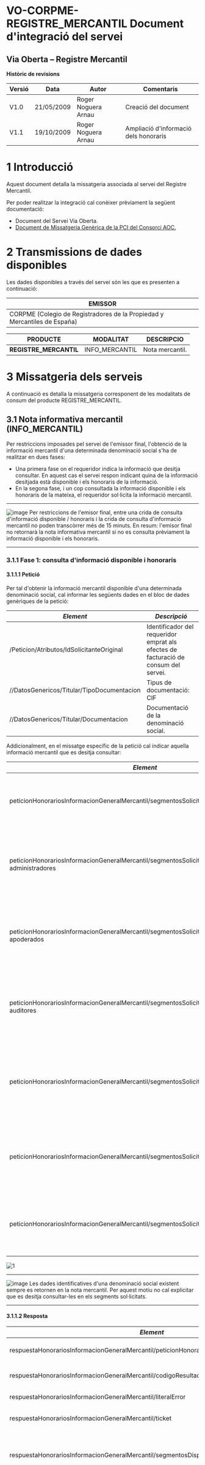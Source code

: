 # VO-CORPME-REGISTRE_MERCANTIL Document d&#39;integració del servei

## **Via Oberta – Registre Mercantil**



**Històric de revisions**

| **Versió** | **Data** | **Autor** | **Comentaris** |
| --- | --- | --- | --- |
| V1.0 | 21/05/2009 | Roger Noguera Arnau | Creació del document |
| V1.1 | 19/10/2009 | Roger Noguera Arnau | Ampliació d&#39;informació dels honoraris |


# 1 Introducció

Aquest document detalla la missatgeria associada al servei del Registre Mercantil.

Per poder realitzar la integració cal conèixer prèviament la següent documentació:

- Document del Servei Via Oberta.
- [Document de Missatgeria Genèrica de la PCI del Consorci AOC.][PCI]

[PCI]:https://github.com/ConsorciAOC/PCI

# 2 Transmissions de dades disponibles

Les dades disponibles a través del servei són les que es presenten a continuació:

| **EMISSOR** |
| --- |
| CORPME (Colegio de Registradores de la Propiedad y Mercantiles de España) |

| **PRODUCTE** | **MODALITAT** | **DESCRIPCIO** |
| --- | --- | --- |
| **REGISTRE\_MERCANTIL** | INFO\_MERCANTIL | Nota mercantil.|


# 3 Missatgeria dels serveis

A continuació es detalla la missatgeria corresponent de les modalitats de consum del producte REGISTRE\_MERCANTIL.

## 3.1 Nota informativa mercantil (INFO\_MERCANTIL)

Per restriccions imposades pel servei de l&#39;emissor final, l&#39;obtenció de la informació mercantil d&#39;una determinada denominació social s&#39;ha de realitzar en dues fases:

- Una primera fase on el requeridor indica la informació que desitja consultar. En aquest cas el servei respon indicant quina de la informació desitjada està disponible i els honoraris de la informació.
- En la segona fase, i un cop consultada la informació disponible i els honoraris de la mateixa, el requeridor sol·licita la informació mercantil.

---
![image](https://user-images.githubusercontent.com/32306731/137281698-9dfc2044-94f7-487f-a7d6-9a4e0707feb3.png) Per restriccions de l&#39;emisor final, entre una crida de consulta d&#39;informació disponible / honoraris i la crida de consulta d&#39;informació mercantil no poden transcòrrer més de 15 minuts.
 En resum: l&#39;emisor final no retornarà la nota informativa mercantil si no es consulta prèviament la informació disponible i els honoraris.

---

### 3.1.1 Fase 1: consulta d&#39;informació disponible i honoraris

#### 3.1.1.1 Petició

Per tal d&#39;obtenir la informació mercantil disponible d&#39;una determinada denominació social, cal informar les següents dades en el bloc de dades genèriques de la petició:

| _Element_ | _Descripció_ |
| --- | --- |
| /Peticion/Atributos/IdSolicitanteOriginal | Identificador del requeridor emprat als efectes de facturació de consum del servei. |
| //DatosGenericos/Titular/TipoDocumentacion | Tipus de documentació: CIF |
| //DatosGenericos/Titular/Documentacion | Documentació de la denominació social.|

Addicionalment, en el missatge específic de la petició cal indicar aquella informació mercantil que es desitja consultar:

| _Element_ | _Descripció_ |
| --- | --- |
| peticionHonorariosInformacionGeneralMercantil/segmentosSolicitados/capitalSocial | Capital social. L&#39;existència de l&#39;element indica que es vol consultar aquesta informació. |
| peticionHonorariosInformacionGeneralMercantil/segmentosSolicitados/representacionSocial-administradores | Representació social. Administradors. L&#39;existència de l&#39;element indica que es vol consultar aquesta informació. |
| peticionHonorariosInformacionGeneralMercantil/segmentosSolicitados/representacionSocial-apoderados | Representació social. Apoderats. L&#39;existència de l&#39;element indica que es vol consultar aquesta informació. |
| peticionHonorariosInformacionGeneralMercantil/segmentosSolicitados/representacionSocial-auditores | Representació social. Auditors. L&#39;existència de l&#39;element indica que es vol consultar aquesta informació. |
| peticionHonorariosInformacionGeneralMercantil/segmentosSolicitados/actos | Relació d&#39;actes inscrits publicats en el BORME. L&#39;existència de l&#39;element indica que es vol consultar aquesta informació. |
| peticionHonorariosInformacionGeneralMercantil/segmentosSolicitados/cuentas | Relació de comptes dipositades. L&#39;existència de l&#39;element indica que es vol consultar aquesta informació. |
| peticionHonorariosInformacionGeneralMercantil/segmentosSolicitados/libros | Llibres legalitzats. L&#39;existència de l&#39;element indica que es vol consultar aquesta informació. |

![1](captures/1.png)


---
![image](https://user-images.githubusercontent.com/32306731/137281698-9dfc2044-94f7-487f-a7d6-9a4e0707feb3.png) Les dades identificatives d&#39;una denominació social existent sempre es retornen en la nota mercantil. Per aquest motiu no cal explicitar que es desitja consultar-les en els segments sol·licitats.

---

#### 3.1.1.2 Resposta

| _Element_ | _Descripció_ |
| --- | --- |
| respuestaHonorariosInformacionGeneralMercantil/peticionHonorariosInformacionGeneralMercantil | Petició (vegeu apartat anterior). |
| respuestaHonorariosInformacionGeneralMercantil/codigoResultado | 0: OK, 1: error realizant la consulta.|
| respuestaHonorariosInformacionGeneralMercantil/literalError | Text informatiu en cas d&#39;error. |
| respuestaHonorariosInformacionGeneralMercantil/ticket | Ticket associat a la consulta d&#39;honoraris. |
| respuestaHonorariosInformacionGeneralMercantil/segmentosDisponibles/capitalSocial | Capital social. L&#39;existència de l&#39;element indica que l&#39;informació està disponible. |
| respuestaHonorariosInformacionGeneralMercantil/segmentosDisponibles/representacionSocial-administradores | Representació social. Administradors. L&#39;existència de l&#39;element indica que l&#39;informació està disponible. |
| respuestaHonorariosInformacionGeneralMercantil/segmentosDisponibles/representacionSocial-apoderados | Representació social. Apoderats. L&#39;existència de l&#39;element indica que l&#39;informació està disponible. |
| respuestaHonorariosInformacionGeneralMercantil/segmentosDisponibles/representacionSocial-auditores | Representació social. Auditors. L&#39;existència de l&#39;element indica que l&#39;informació està disponible. |
| respuestaHonorariosInformacionGeneralMercantil/segmentosDisponibles/actos | Relació d&#39;actes inscrits publicats en el BORME. L&#39;existència de l&#39;element indica que l&#39;informació està disponible. |
| respuestaHonorariosInformacionGeneralMercantil/segmentosDisponibles/cuentas | Relació de comptes dipositades. L&#39;existència de l&#39;element indica que l&#39;informació està disponible. |
| respuestaHonorariosInformacionGeneralMercantil/segmentosDisponibles/libros | Llibres legalitzats. L&#39;existència de l&#39;element indica que l&#39;informació està disponible. |
| respuestaHonorariosInformacionGeneralMercantil/honorarios | Honoraris¹ de les dades sol·licitades disponibles (ja inclouen el 50% de reducció segons conveni AOC). |
```
¹ Les tarifes dels honoraris del CORPME es poden consultar a la següent URL: https://www.registradores.org/mercantil/jsp/menu/icara.jsp. A aquests imports cal aplicar-hi el 50% de reducció segons conveni.
```
![2](captures/2.png)

### 3.1.2 Fase 2: consulta d&#39;informació mercantil

---
![image](https://user-images.githubusercontent.com/32306731/137281698-9dfc2044-94f7-487f-a7d6-9a4e0707feb3.png) Per aquesta consulta es recomana establir un _timeout_ ampli (fins a 1 minut) degut a que la generació de respostes per part del CORPME pot ser costosa en alguns casos.

---

![image](https://user-images.githubusercontent.com/32306731/137281698-9dfc2044-94f7-487f-a7d6-9a4e0707feb3.png) En aquells casos on el CORPME facturi consultes que per motius tècnics no hagin arribat al destinatari y es requereixi un abonament, el CORPME posa a disposició dels requeridors aquestes dades de contacte: 902 734 375 / [soporte@registradores.org](mailto:soporte@registradores.org).

---

#### 3.1.2.1 Petició

Per tal d&#39;obtenir la informació mercantil d&#39;una determinada denominació social, cal informar les següents dades en el bloc de dades genèriques de la petició:

| _Element_ | _Descripció_ |
| --- | --- |
| /Peticion/Atributos/IdSolicitanteOriginal | Identificador del requeridor emprat als efectes de facturació de consum del servei. |
| //DatosGenericos/Titular/TipoDocumentacion | Tipus de documentació: CIF |
| //DatosGenericos/Titular/Documentacion | Documentació de la denominació social. |

Addicionalment, en el missatge específic de la petició cal indicar el tiquet obtingut prèviament en la consulta d&#39;honoraris:

| _Element_ | _Descripció_ |
| --- | --- |
| peticionInformacionGeneralMercantil/ticket | Tiquet associat a la consulta d&#39;honoraris realitzada prèviament. |

![3](captures/3.png)

#### 3.1.2.2 Resposta

| _Element_ | _Descripció_ |
| --- | --- |
| respuestaInformacionGeneralMercantil/peticionInformacionGeneralMercantil | Petició (vegeu apartat anterior). |
| respuestaInformacionGeneralMercantil/codigoResultado | 0: OK, 1: error realizant la consulta. |
| respuestaInformacionGeneralMercantil/literalError | Text informatiu en cas d&#39;error. |
| respuestaInformacionGeneralMercantil/fichero | Fitxer PDF en format Base64 amb la informació mercantil sol·licitada. |

![4](captures/4.png)

# 4 Joc de proves

El següent CIF de proves proporcionat pel CORPME aplica a l&#39;entorn de pre-producció.

| _CIF_ | _Dades disponibles_ |
| --- | --- |
| B83378026 | <li> Capital social. <li> Representació social. Administradors.<li> Relació d&#39;actes inscrits publicats en el BORME.<li> Relació de comptes dipositades.<li> Llibres legalitzats. |


# Annex – exemple de missatges 

## Consulta d&#39;honoraris

__Exemple petició__
```
<Peticion xmlns="http://gencat.net/scsp/esquemes/peticion">
	<Atributos>
		<IdPeticion>CORPME_HONORARIS</IdPeticion>
		<NumElementos>1</NumElementos>
		<TimeStamp>2007-04-18 17:35:02.454</TimeStamp>
		<CodigoCertificado>INFO_MERCANTIL</CodigoCertificado>
		<CodigoProducto>REGISTRE_MERCANTIL</CodigoProducto>
		<DatosAutorizacion>
			<IdentificadorSolicitante>CAOC</IdentificadorSolicitante>
			<NombreSolicitante>CAOC</NombreSolicitante>
			<Finalidad>FINALITAT</Finalidad>
		</DatosAutorizacion>
		<Emisor>
			<NifEmisor>Q0801175A</NifEmisor>
			<NombreEmisor>CAOC</NombreEmisor>
		</Emisor>
		<IdSolicitanteOriginal>CAOC</IdSolicitanteOriginal>
		<NomSolicitanteOriginal>CAOC</NomSolicitanteOriginal>
		<Funcionario>
			<NombreCompletoFuncionario>FUNCIONARIO</NombreCompletoFuncionario>
			<NifFuncionario>NIF</NifFuncionario>
			<EMailFuncionario/>
		</Funcionario>
	</Atributos>
	<Solicitudes>
		<SolicitudTransmision>
			<DatosGenericos>
				<Emisor>
					<NifEmisor>Q0801175A</NifEmisor>
					<NombreEmisor>CAOC</NombreEmisor>
				</Emisor>
				<Solicitante>
					<IdentificadorSolicitante>CAOC</IdentificadorSolicitante>
					<NombreSolicitante>CAOC</NombreSolicitante>
					<Finalidad>FINALITAT</Finalidad>
					<Consentimiento>Si</Consentimiento>
					<Funcionario>
						<NombreCompletoFuncionario>FUNCIONARIO</NombreCompletoFuncionario>
						<NifFuncionario>NIF</NifFuncionario>
						<EMailFuncionario/>
					</Funcionario>
				</Solicitante>
				<Titular>
					<TipoDocumentacion>CIF</TipoDocumentacion>
					<Documentacion>B83378026</Documentacion>
					<NombreCompleto/>
				</Titular>
				<Transmision>
					<CodigoCertificado>INFO_MERCANTIL</CodigoCertificado>
					<IdSolicitud>1</IdSolicitud>
					<IdTransmision>EXPEDIENT</IdTransmision>
					<FechaGeneracion>18042007</FechaGeneracion>
				</Transmision>
			</DatosGenericos>
			<DatosEspecificos>
				<reg:peticionHonorariosInformacionGeneralMercantil
                 xmlns:reg="http://www.aocat.net/registradors">
					<reg:segmentosSolicitados>
						<reg:capitalSocial/>
						<reg:representacionSocial-administradores/>
						<reg:representacionSocial-apoderados/>
						<reg:representacionSocial-auditores/>
						<reg:actos/>
						<reg:cuentas/>
						<reg:libros/>
					</reg:segmentosSolicitados>
				</reg:peticionHonorariosInformacionGeneralMercantil>
			</DatosEspecificos>
		</SolicitudTransmision>
	</Solicitudes>
</Peticion>	

```



__Exemple resposta__

```
<res:Respuesta xmlns:res="http://gencat.net/scsp/esquemes/respuesta">
	<res:Atributos>
		<res:CodigoCertificado>INFO_MERCANTIL</res:CodigoCertificado>
		<res:CodigoProducto>REGISTRE_MERCANTIL</res:CodigoProducto>
		<res:IdPeticion>CORPME_HONORARIS</res:IdPeticion>
		<res:IdSolicitanteOriginal>CAOC</res:IdSolicitanteOriginal>
		<res:NomSolicitanteOriginal>CAOC</res:NomSolicitanteOriginal>
		<res:NumElementos>1</res:NumElementos>
		<res:TimeStamp>2009-05-21T13:41:25.756+02:00</res:TimeStamp>
		<res:Emisor>
			<res:NifEmisor>Q0801175A</res:NifEmisor>
			<res:NombreEmisor>CAOC</res:NombreEmisor>
		</res:Emisor>
		<res:Estado>
			<res:CodigoEstado>0003</res:CodigoEstado>
			<res:CodigoEstadoSecundario/>
			<res:LiteralError>OK</res:LiteralError>
			<res:TiempoEstimadoRespuesta>0</res:TiempoEstimadoRespuesta>
		</res:Estado>
		<res:Funcionario>
			<res:NombreCompletoFuncionario>FUNCIONARIO</res:NombreCompletoFuncionario>
			<res:NifFuncionario>NIF</res:NifFuncionario>
			<res:EMailFuncionario/>
			<res:CertificadoDigital/>
		</res:Funcionario>
	</res:Atributos>
	<res:Transmisiones>
		<res:TransmisionDatos>
			<res:DatosGenericos>
				<res:Emisor>
					<res:NombreEmisor>CAOC</res:NombreEmisor>
					<res:NifEmisor>Q0801175A</res:NifEmisor>
				</res:Emisor>
				<res:Solicitante>
					<res:IdentificadorSolicitante>CAOC</res:IdentificadorSolicitante>
					<res:NombreSolicitante>CAOC</res:NombreSolicitante>
					<res:Finalidad>FINALITAT</res:Finalidad>
					<res:Consentimiento>Si</res:Consentimiento>
					<res:Funcionario>
						<res:NombreCompletoFuncionario>FUNCIONARIO</res:NombreCompletoFuncionario>
						<res:NifFuncionario>NIF</res:NifFuncionario>
						<res:EMailFuncionario/>
						<res:CertificadoDigital/>
					</res:Funcionario>
				</res:Solicitante>
				<res:Titular>
					<res:TipoDocumentacion>CIF</res:TipoDocumentacion>
					<res:Documentacion>B83378026</res:Documentacion>
					<res:NombreCompleto/>
					<res:Nombre/>
					<res:Apellido1/>
					<res:Apellido2/>
				</res:Titular>
				<res:Transmision>
					<res:CodigoCertificado>INFO_MERCANTIL</res:CodigoCertificado>
					<res:FechaGeneracion>18042007</res:FechaGeneracion>
					<res:IdSolicitud>1</res:IdSolicitud>
					<res:IdTransmision>EXPEDIENT</res:IdTransmision>
				</res:Transmision>
			</res:DatosGenericos>
			<res:DatosEspecificos>
				<reg:respuestaHonorariosInformacionGeneralMercantil
                    xmlns:reg="http://www.aocat.net/registradors">
					<reg:peticionHonorariosInformacionGeneralMercantil>
						<reg:segmentosSolicitados>
							<reg:capitalSocial/>
							<reg:representacionSocial-administradores/>
							<reg:representacionSocial-apoderados/>
							<reg:representacionSocial-auditores/>
							<reg:actos/>
							<reg:cuentas/>
							<reg:libros/>
						</reg:segmentosSolicitados>
					</reg:peticionHonorariosInformacionGeneralMercantil>
					<reg:codigoResultado>0</reg:codigoResultado>
					<reg:ticket>Q09SU18xODE1NDk5MDYzOTkyMjSE9OT1JBUklTXzE=</reg:ticket>
					<reg:segmentosDisponibles>
						<reg:capitalSocial/>
						<reg:representacionSocial-administradores/>
						<reg:actos/>
						<reg:cuentas/>
						<reg:libros/>
					</reg:segmentosDisponibles>
					<reg:honorarios>5.98</reg:honorarios>
				</reg:respuestaHonorariosInformacionGeneralMercantil>
			</res:DatosEspecificos>
		</res:TransmisionDatos>
	</res:Transmisiones>
</res:Respuesta>	

```

## Consulta d&#39;informació

__Exemple petició__

```
<Peticion xmlns="http://gencat.net/scsp/esquemes/peticion">
	<Atributos>
		<IdPeticion>CORPME_INFO</IdPeticion>
		<NumElementos>1</NumElementos>
		<TimeStamp>2007-04-18 17:35:02.454</TimeStamp>
		<CodigoCertificado>INFO_MERCANTIL</CodigoCertificado>
		<CodigoProducto>REGISTRE_MERCANTIL</CodigoProducto>
		<DatosAutorizacion>
			<IdentificadorSolicitante>CAOC</IdentificadorSolicitante>
			<NombreSolicitante>CAOC</NombreSolicitante>
			<Finalidad>FINALITAT</Finalidad>
		</DatosAutorizacion>
		<Emisor>
			<NifEmisor>Q0801175A</NifEmisor>
			<NombreEmisor>CAOC</NombreEmisor>
		</Emisor>
		<IdSolicitanteOriginal>CAOC</IdSolicitanteOriginal>
		<NomSolicitanteOriginal>CAOC</NomSolicitanteOriginal>
		<Funcionario>
			<NombreCompletoFuncionario>FUNCIONARIO</NombreCompletoFuncionario>
			<NifFuncionario>NIF</NifFuncionario>
			<EMailFuncionario/>
		</Funcionario>
	</Atributos>
	<Solicitudes>
		<SolicitudTransmision>
			<DatosGenericos>
				<Emisor>
					<NifEmisor>Q0801175A</NifEmisor>
					<NombreEmisor>CAOC</NombreEmisor>
				</Emisor>
				<Solicitante>
					<IdentificadorSolicitante>CAOC</IdentificadorSolicitante>
					<NombreSolicitante>CAOC</NombreSolicitante>
					<Finalidad>FINALITAT</Finalidad>
					<Consentimiento>Si</Consentimiento>
					<Funcionario>
						<NombreCompletoFuncionario>FUNCIONARIO</NombreCompletoFuncionario>
						<NifFuncionario>NIF</NifFuncionario>
						<EMailFuncionario/>
					</Funcionario>
				</Solicitante>
				<Titular>
					<TipoDocumentacion>CIF</TipoDocumentacion>
					<Documentacion>B83378026</Documentacion>
					<NombreCompleto/>
				</Titular>
				<Transmision>
					<CodigoCertificado>INFO_MERCANTIL</CodigoCertificado>
					<IdSolicitud>1</IdSolicitud>
					<IdTransmision>EXPEDIENT</IdTransmision>
					<FechaGeneracion>18042007</FechaGeneracion>
				</Transmision>
			</DatosGenericos>
			<DatosEspecificos>
				<reg:peticionInformacionGeneralMercantil 
                  xmlns:reg="http://www.aocat.net/registradors">
					<reg:ticket>Q09SU18xODE1NDk5MDYzOTkyMjSE9OT1JBUklTXzE=</reg:ticket>
				</reg:peticionInformacionGeneralMercantil>				
			</DatosEspecificos>
		</SolicitudTransmision>
	</Solicitudes>
</Peticion>	

```

__Exemple resposta__

```
<res:Respuesta xmlns:res="http://gencat.net/scsp/esquemes/respuesta">
	<res:Atributos>
		<res:CodigoCertificado>INFO_MERCANTIL</res:CodigoCertificado>
		<res:CodigoProducto>REGISTRE_MERCANTIL</res:CodigoProducto>
		<res:IdPeticion>CORPME_INFO</res:IdPeticion>
		<res:IdSolicitanteOriginal>CAOC</res:IdSolicitanteOriginal>
		<res:NomSolicitanteOriginal>CAOC</res:NomSolicitanteOriginal>
		<res:NumElementos>1</res:NumElementos>
		<res:TimeStamp>2009-05-21T13:44:29.153+02:00</res:TimeStamp>
		<res:Emisor>
			<res:NifEmisor>Q0801175A</res:NifEmisor>
			<res:NombreEmisor>CAOC</res:NombreEmisor>
		</res:Emisor>
		<res:Estado>
			<res:CodigoEstado>0003</res:CodigoEstado>
			<res:CodigoEstadoSecundario/>
			<res:LiteralError>OK</res:LiteralError>
			<res:TiempoEstimadoRespuesta>0</res:TiempoEstimadoRespuesta>
		</res:Estado>
		<res:Funcionario>
			<res:NombreCompletoFuncionario>FUNCIONARIO</res:NombreCompletoFuncionario>
			<res:NifFuncionario>NIF</res:NifFuncionario>
			<res:EMailFuncionario/>
			<res:CertificadoDigital/>
		</res:Funcionario>
	</res:Atributos>
	<res:Transmisiones>
		<res:TransmisionDatos>
			<res:DatosGenericos>
				<res:Emisor>
					<res:NombreEmisor>CAOC</res:NombreEmisor>
					<res:NifEmisor>Q0801175A</res:NifEmisor>
				</res:Emisor>
				<res:Solicitante>
					<res:IdentificadorSolicitante>CAOC</res:IdentificadorSolicitante>
					<res:NombreSolicitante>CAOC</res:NombreSolicitante>
					<res:Finalidad>FINALITAT</res:Finalidad>
					<res:Consentimiento>Si</res:Consentimiento>
					<res:Funcionario>
						<res:NombreCompletoFuncionario>FUNCIONARIO</res:NombreCompletoFuncionario>
						<res:NifFuncionario>NIF</res:NifFuncionario>
						<res:EMailFuncionario/>
						<res:CertificadoDigital/>
					</res:Funcionario>
				</res:Solicitante>
				<res:Titular>
					<res:TipoDocumentacion>CIF</res:TipoDocumentacion>
					<res:Documentacion>B83378026</res:Documentacion>
					<res:NombreCompleto/>
					<res:Nombre/>
					<res:Apellido1/>
					<res:Apellido2/>
				</res:Titular>
				<res:Transmision>
					<res:CodigoCertificado>INFO_MERCANTIL</res:CodigoCertificado>
					<res:FechaGeneracion>18042007</res:FechaGeneracion>
					<res:IdSolicitud>1</res:IdSolicitud>
					<res:IdTransmision>EXPEDIENT</res:IdTransmision>
				</res:Transmision>
			</res:DatosGenericos>
			<res:DatosEspecificos>
				<reg:respuestaInformacionGeneralMercantil              
                     xmlns:reg="http://www.aocat.net/registradors">
					<reg:peticionInformacionGeneralMercantil>
						<reg:ticket>Q09SU18xODE1NDk5MDYzOTkyMjSE9OT1JBUklTXzE=</reg:ticket>
					</reg:peticionInformacionGeneralMercantil>
					<reg:codigoResultado>0</reg:codigoResultado>
					<reg:fichero>JVBERi0xLjQKJcfwMDAwIG4gCjAwMDAwMjc3MDkgMDuZm8gNTg
                     MCBSCi9Sb290IDU3IDAgUgovU2l6ZSA1OQovSUQgWzwzMDc2OGFiMjJhZmU0Y2Ez
                     (...)
                     MzZmODBhZjA0ZGI3OTIxZj48MzA3NjhhYjIyYWZlNGNhMzM2ZjgwYWYwNGRiNz
                    kyMWY+XQo+PgpzdGFydHhyZWYKMzA1MjcKJSVFT0YK</reg:fichero>
				</reg:respuestaInformacionGeneralMercantil>
			</res:DatosEspecificos>
		</res:TransmisionDatos>
	</res:Transmisiones>
</res:Respuesta>	

```